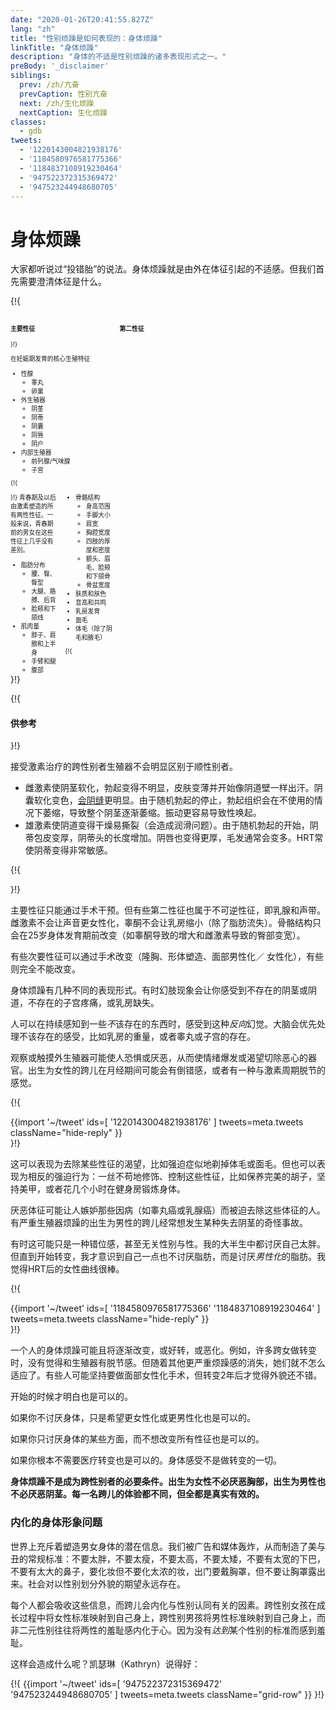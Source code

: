 ```yaml
---
date: "2020-01-26T20:41:55.827Z"
lang: "zh"
title: "性别烦躁是如何表现的：身体烦躁"
linkTitle: "身体烦躁"
description: "身体的不适是性别烦躁的诸多表现形式之一。"
preBody: '_disclaimer'
siblings:
  prev: /zh/亢奋
  prevCaption: 性别亢奋
  next: /zh/生化烦躁
  nextCaption: 生化烦躁
classes:
  - gdb
tweets:
  - '1220143004821938176'
  - '1184580976581775366'
  - '1184837108919230464'
  - '947522372315369472'
  - '947523244948680705'
---
```


# 身体烦躁

大家都听说过“投错胎”的说法。身体烦躁就是由外在体征引起的不适感。但我们首先需要澄清体征是什么。

{!{
<style>

.fact-grid h4 { font-weight: 600;grid-row: 1; }

.fact-grid li {break-inside: avoid;}

@media (min-width: 500px) {
  .fact-grid {
    display: grid;
    grid-template-columns: 1fr 2fr;
    grid-template-rows: min-content 1fr;
    grid-column-gap: 1em;
    font-size: 0.7em;
  }

  .fact-grid .two-col { column-count: 2; }
}

</style>
<div class="fact-grid ">
  <h4>主要性征</h4>
  <div>
}!}

在妊娠期发育的核心生殖特征

- 性腺
  - 睾丸
  - 卵巢
- 外生殖器
  - 阴茎
  - 阴蒂
  - 阴囊
  - 阴唇
  - 阴户
- 内部生殖器
  - 前列腺/气味腺
  - 子宫


{!{ </div>  <h4>第二性征</h4>
<div class="two-col"> }!}
青春期及以后由激素塑造的所有两性性征。一般来说，青春期前的男女在这些性征上几乎没有差别。

- 脂肪分布
  - 腰、臀、臀型
  - 大腿、胳膊、后背
  - 脸颊和下颌线
- 肌肉量
  - 脖子、肩膀和上半身
  - 手臂和腿
  - 腹部
- 骨骼结构
  - 身高范围
  - 手脚大小
  - 肩宽
  - 胸腔宽度
  - 四肢的厚度和密度
  - 额头、眉毛、脸颊和下颌骨
  - 骨盆宽度
- 肤质和肤色
- 音高和共鸣
- 乳房发育
- 面毛
- 体毛（除了阴毛和腋毛）


{!{ </div></div> }!}

{!{ <div class="gutter"><div class="card"><div class="card-body"><h4 class="card-title">供参考</h4> }!}

接受激素治疗的跨性别者生殖器不会明显区别于顺性别者。

- 雌激素使阴茎软化，勃起变得不明显，皮肤变薄并开始像阴道壁一样出汗。阴囊软化变色，[会阴缝](https://en.wikipedia.org/wiki/Perineal_raphe)更明显。由于随机勃起的停止，勃起组织会在不使用的情况下萎缩，导致整个阴茎逐渐萎缩。振动更容易导致性唤起。
- 雄激素使阴道变得干燥易撕裂（会造成润滑问题）。由于随机勃起的开始，阴蒂包皮变厚，阴蒂头的长度增加。阴唇也变得更厚，毛发通常会变多。HRT常使阴蒂变得非常敏感。

{!{ </div></div></div> }!}

主要性征只能通过手术干预。但有些第二性征也属于不可逆性征，即乳腺和声带。雌激素不会让声音更女性化，睾酮不会让乳房缩小（除了脂肪流失）。骨骼结构只会在25岁身体发育期前改变（如睾酮导致的增大和雌激素导致的臀部变宽）。

有些次要性征可以通过手术改变（隆胸、形体塑造、面部男性化／ 女性化），有些则完全不能改变。

身体烦躁有几种不同的表现形式。有时幻肢现象会让你感受到不存在的阴茎或阴道，不存在的子宫疼痛，或乳房缺失。

人可以在持续感知到一些*不*该存在的东西时，感受到这种*反向*幻觉。大脑会优先处理不该存在的感受，比如乳房的重量，或者睾丸或子宫的存在。

观察或触摸外生殖器可能使人恐惧或厌恶，从而使情绪爆发或渴望切除恶心的器官。出生为女性的跨儿在月经期间可能会有倒错感，或者有一种与激素周期脱节的感觉。

{!{ <div class="gutter">{{import '~/tweet' ids=[
  '1220143004821938176'
] tweets=meta.tweets className="hide-reply" }}</div> }!}

这可以表现为去除某些性征的渴望，比如强迫症似地剃掉体毛或面毛。但也可以表现为相反的强迫行为：一丝不苟地修饰、控制这些性征，比如保养完美的胡子，坚持美甲，或者花几个小时在健身房锻炼身体。

厌恶体征可能让人嫉妒那些因病（如睾丸癌或乳腺癌）而被迫去除这些体征的人。有严重生殖器烦躁的出生为男性的跨儿经常想发生某种失去阴茎的奇怪事故。

有时这可能只是一种错位感，甚至无关性别与性。我的大半生中都讨厌自己太胖。但直到开始转变，我才意识到自己一点也不讨厌脂肪，而是讨厌*男性化*的脂肪。我觉得HRT后的女性曲线很棒。

{!{ <div class="gutter">{{import '~/tweet' ids=[
  '1184580976581775366'
  '1184837108919230464'
] tweets=meta.tweets className="hide-reply" }}</div> }!}

一个人的身体烦躁可能且将逐渐改变，或好转，或恶化。例如，许多跨女做转变时，没有觉得和生殖器有脱节感。但随着其他更严重烦躁感的消失，她们就不怎么适应了。有些人可能坚持要做面部女性化手术，但转变2年后才觉得外貌还不错。

开始的时候才明白也是可以的。

如果你不讨厌身体，只是希望更女性化或更男性化也是可以的。

如果你只讨厌身体的某些方面，而不想改变所有性征也是可以的。

如果你根本不需要医疗转变也是可以的。身体感受不是做转变的一切。

**身体烦躁不是成为跨性别者的必要条件。出生为女性不必厌恶胸部，出生为男性也不必厌恶阴茎。每一名跨儿的体验都不同，但全都是真实有效的。**

### 内化的身体形象问题

世界上充斥着塑造男女身体的潜在信息。我们被广告和媒体轰炸，从而制造了美与丑的常规标准：不要太胖，不要太瘦，不要太高，不要太矮，不要有太宽的下巴，不要有太大的鼻子，要化妆但不要化太浓的妆，出门要戴胸罩，但不要让胸罩露出来。社会对以性别划分外貌的期望永远存在。

每个人都会吸收这些信息，而跨儿会内化与性别认同有关的因素。跨性别女孩在成长过程中将女性标准映射到自己身上，跨性别男孩将男性标准映射到自己身上，而非二元性别往往将两性的羞耻感内化于心。因为没有*达到*某个性别的标准而感到羞耻。

这样会造成什么呢？凯瑟琳（Kathryn）说得好：

{!{ {{import '~/tweet' ids=[
  '947522372315369472'
  '947523244948680705'
] tweets=meta.tweets className="grid-row" }} }!}

